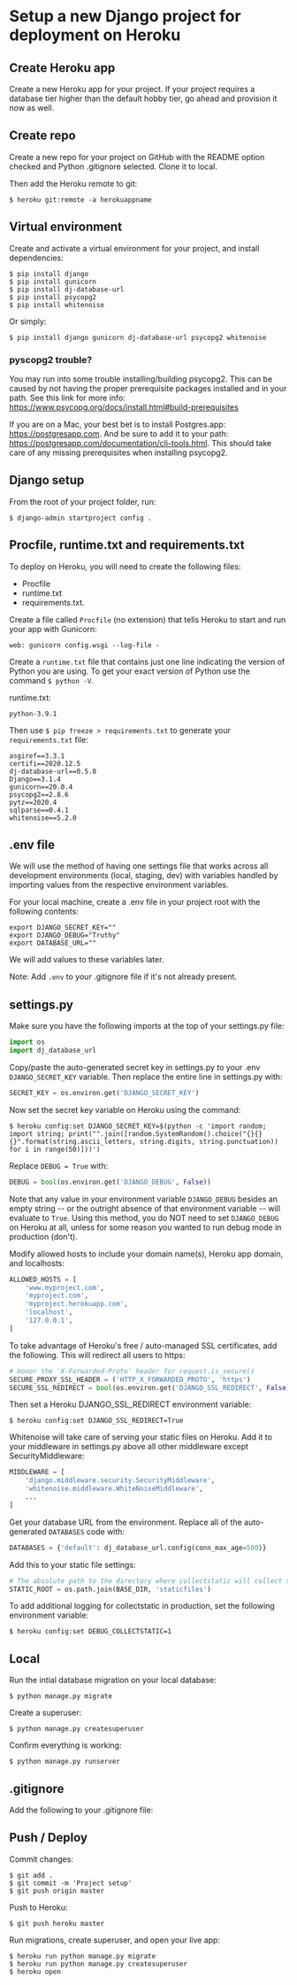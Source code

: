 # Setup a new Django project for deployment on Heroku

## Create Heroku app

Create a new Heroku app for your project. If your project requires a database tier higher than the default hobby tier, go ahead and provision it now as well.

## Create repo

Create a new repo for your project on GitHub with the README option checked and Python .gitignore selected. Clone it to local.

Then add the Heroku remote to git:
```
$ heroku git:remote -a herokuappname
```

## Virtual environment

Create and activate a virtual environment for your project, and install dependencies:

```
$ pip install django
$ pip install gunicorn
$ pip install dj-database-url
$ pip install psycopg2
$ pip install whitenoise
```

Or simply:

```
$ pip install django gunicorn dj-database-url psycopg2 whitenoise
```

### pyscopg2 trouble?

You may run into some trouble installing/building psycopg2. This can be caused by not having the proper prerequisite packages installed and in your path. See this link for more info: https://www.psycopg.org/docs/install.html#build-prerequisites

If you are on a Mac, your best bet is to install Postgres.app: https://postgresapp.com. And be sure to add it to your path: https://postgresapp.com/documentation/cli-tools.html. This should take care of any missing prerequisites when installing psycopg2. 

## Django setup

From the root of your project folder, run:

```
$ django-admin startproject config .
```

## Procfile, runtime.txt and requirements.txt

To deploy on Heroku, you will need to create the following files: 
* Procfile
* runtime.txt
* requirements.txt.

Create a file called `Procfile` (no extension) that tells Heroku to start and run your app with Gunicorn:

```
web: gunicorn config.wsgi --log-file -
```

Create a `runtime.txt` file that contains just one line indicating the version of Python you are using. To get your exact version of Python use the command `$ python -V`.

runtime.txt:

```
python-3.9.1
```

Then use `$ pip freeze > requirements.txt` to generate your `requirements.txt` file:

```
asgiref==3.3.1
certifi==2020.12.5
dj-database-url==0.5.0
Django==3.1.4
gunicorn==20.0.4
psycopg2==2.8.6
pytz==2020.4
sqlparse==0.4.1
whitenoise==5.2.0
```

## .env file

We will use the method of having one settings file that works across all development environments (local, staging, dev) with variables handled by importing values from the respective environment variables. 

For your local machine, create a .env file in your project root with the following contents:

```
export DJANGO_SECRET_KEY=""
export DJANGO_DEBUG="Truthy"
export DATABASE_URL=""
```

We will add values to these variables later. 

Note: Add `.env` to your .gitignore file if it's not already present. 

## settings.py

Make sure you have the following imports at the top of your settings.py file:

```python
import os
import dj_database_url
````

Copy/paste the auto-generated secret key in settings.py to your .env `DJANGO_SECRET_KEY` variable. Then replace the entire line in settings.py with:

```python
SECRET_KEY = os.environ.get('DJANGO_SECRET_KEY')
```

Now set the secret key variable on Heroku using the command:

`$ heroku config:set DJANGO_SECRET_KEY=$(python -c 'import random; import string; print("".join([random.SystemRandom().choice("{}{}{}".format(string.ascii_letters, string.digits, string.punctuation)) for i in range(50)]))')`

Replace `DEBUG = True` with:

```python
DEBUG = bool(os.environ.get('DJANGO_DEBUG', False))
```
Note that any value in your environment variable `DJANGO_DEBUG` besides an empty string -- or the outright absence of that environment variable -- will evaluate to `True`. Using this method, you do NOT need to set `DJANGO_DEBUG` on Heroku at all, unless for some reason you wanted to run debug mode in production (don't). 

Modify allowed hosts to include your domain name(s), Heroku app domain, and localhosts:

```python
ALLOWED_HOSTS = [
    'www.myproject.com',
    'myproject.com',
    'myproject.herokuapp.com',
    'localhost',
    '127.0.0.1',
]
```

To take advantage of Heroku's free / auto-managed SSL certificates, add the following. This will redirect all users to https:

```python
# Honor the 'X-Forwarded-Proto' header for request.is_secure()
SECURE_PROXY_SSL_HEADER = ('HTTP_X_FORWARDED_PROTO', 'https')
SECURE_SSL_REDIRECT = bool(os.environ.get('DJANGO_SSL_REDIRECT', False))
```

Then set a Heroku DJANGO_SSL_REDIRECT environment variable:

`$ heroku config:set DJANGO_SSL_REDIRECT=True`

Whitenoise will take care of serving your static files on Heroku. Add it to your middleware in settings.py above all other middleware except SecurityMiddleware:

```python
MIDDLEWARE = [
    'django.middleware.security.SecurityMiddleware',
    'whitenoise.middleware.WhiteNoiseMiddleware',
    ...
]
```

Get your database URL from the environment. Replace all of the auto-generated `DATABASES` code with:

```python
DATABASES = {'default': dj_database_url.config(conn_max_age=500)}
```

Add this to your static file settings:

```python
# The absolute path to the directory where collectstatic will collect static files for deployment.
STATIC_ROOT = os.path.join(BASE_DIR, 'staticfiles')
```

To add additional logging for collectstatic in production, set the following environment variable:
```
$ heroku config:set DEBUG_COLLECTSTATIC=1
```



## Local

Run the intial database migration on your local database:

 ```
 $ python manage.py migrate
 ```

Create a superuser:

```
$ python manage.py createsuperuser
```

Confirm everything is working:

```
$ python manage.py runserver
```

## .gitignore

Add the following to your .gitignore file:


## Push / Deploy

Commit changes:

```
$ git add .
$ git commit -m 'Project setup'
$ git push origin master
```

Push to Heroku:

```
$ git push heroku master
```

Run migrations, create superuser, and open your live app:

```
$ heroku run python manage.py migrate
$ heroku run python manage.py createsuperuser
$ heroku open
```
